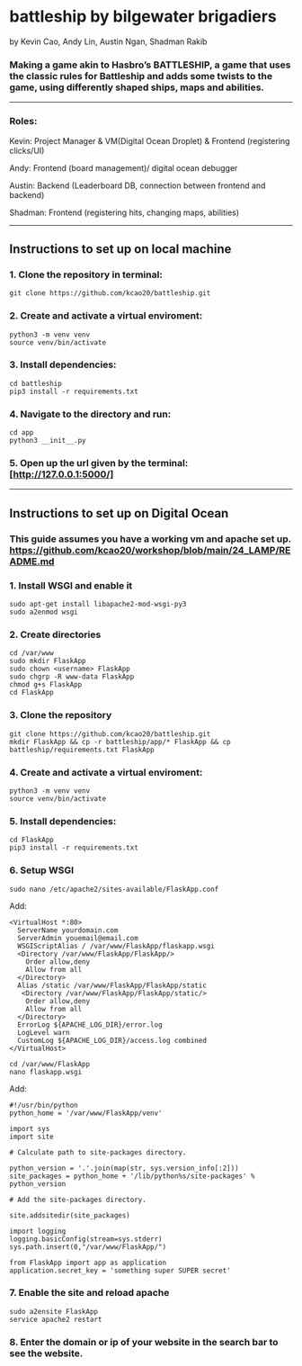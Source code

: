# battleship by bilgewater brigadiers
by Kevin Cao, Andy Lin, Austin Ngan, Shadman Rakib

### Making a game akin to Hasbro’s BATTLESHIP, a game that uses the classic rules for Battleship and adds some twists to the game, using differently shaped ships, maps and abilities.
___
### Roles:
Kevin: Project Manager & VM(Digital Ocean Droplet) & Frontend (registering clicks/UI)

Andy: Frontend (board management)/ digital ocean debugger

Austin: Backend (Leaderboard DB, connection between frontend and backend)

Shadman: Frontend (registering hits, changing maps, abilities)
___
## Instructions to set up on local machine
### 1. Clone the repository in terminal:
```
git clone https://github.com/kcao20/battleship.git
```

### 2. Create and activate a virtual enviroment:
```
python3 -m venv venv
source venv/bin/activate
```

### 3. Install dependencies:
```
cd battleship
pip3 install -r requirements.txt  
```

### 4. Navigate to the directory and run:
```
cd app
python3 __init__.py
```

### 5. Open up the url given by the terminal: [http://127.0.0.1:5000/]
___
## Instructions to set up on Digital Ocean
### This guide assumes you have a working vm and apache set up. https://github.com/kcao20/workshop/blob/main/24_LAMP/README.md
### 1. Install WSGI and enable it
```
sudo apt-get install libapache2-mod-wsgi-py3
sudo a2enmod wsgi
```
### 2. Create directories
```
cd /var/www
sudo mkdir FlaskApp
sudo chown <username> FlaskApp
sudo chgrp -R www-data FlaskApp
chmod g+s FlaskApp
cd FlaskApp
```
### 3. Clone the repository
```
git clone https://github.com/kcao20/battleship.git
mkdir FlaskApp && cp -r battleship/app/* FlaskApp && cp battleship/requirements.txt FlaskApp
```

### 4. Create and activate a virtual enviroment:
```
python3 -m venv venv
source venv/bin/activate
```

### 5. Install dependencies:
```
cd FlaskApp
pip3 install -r requirements.txt  
```

### 6. Setup WSGI
```
sudo nano /etc/apache2/sites-available/FlaskApp.conf
```
Add:
```
<VirtualHost *:80>
  ServerName yourdomain.com
  ServerAdmin youemail@email.com
  WSGIScriptAlias / /var/www/FlaskApp/flaskapp.wsgi
  <Directory /var/www/FlaskApp/FlaskApp/>
    Order allow,deny
    Allow from all
  </Directory>
  Alias /static /var/www/FlaskApp/FlaskApp/static
   <Directory /var/www/FlaskApp/FlaskApp/static/>
    Order allow,deny
    Allow from all
  </Directory>
  ErrorLog ${APACHE_LOG_DIR}/error.log
  LogLevel warn
  CustomLog ${APACHE_LOG_DIR}/access.log combined
</VirtualHost>
```
```
cd /var/www/FlaskApp
nano flaskapp.wsgi
```
Add:
```
#!/usr/bin/python
python_home = '/var/www/FlaskApp/venv'

import sys
import site

# Calculate path to site-packages directory.

python_version = '.'.join(map(str, sys.version_info[:2]))
site_packages = python_home + '/lib/python%s/site-packages' % python_version

# Add the site-packages directory.

site.addsitedir(site_packages)

import logging
logging.basicConfig(stream=sys.stderr)
sys.path.insert(0,"/var/www/FlaskApp/")

from FlaskApp import app as application
application.secret_key = 'something super SUPER secret'
```

### 7. Enable the site and reload apache
```
sudo a2ensite FlaskApp
service apache2 restart
```

### 8. Enter the domain or ip of your website in the search bar to see the website.
